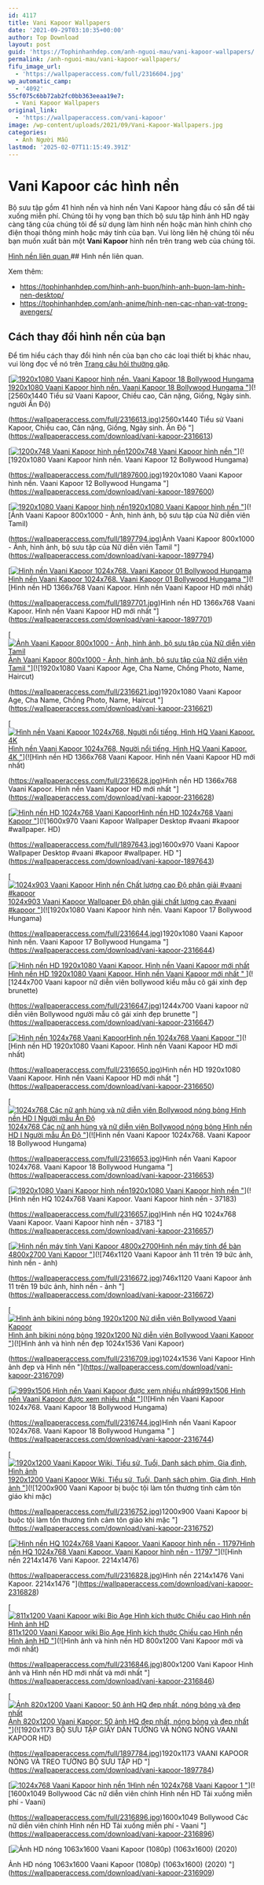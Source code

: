 ```yaml
---
id: 4117
title: Vani Kapoor Wallpapers
date: '2021-09-29T03:10:35+00:00'
author: Top Download
layout: post
guid: 'https://Tophinhanhdep.com/anh-nguoi-mau/vani-kapoor-wallpapers/'
permalink: /anh-nguoi-mau/vani-kapoor-wallpapers/
fifu_image_url:
  - 'https://wallpaperaccess.com/full/2316604.jpg'
wp_automatic_camp:
  - '4092'
55cf075c6bb72ab2fc0bb363eeaa19e7:
  - Vani Kapoor Wallpapers
original_link:
  - 'https://wallpaperaccess.com/vani-kapoor'
image: /wp-content/uploads/2021/09/Vani-Kapoor-Wallpapers.jpg
categories:
  - Ảnh Người Mẫu
lastmod: '2025-02-07T11:15:49.391Z'
---
```

# Vani Kapoor các hình nền

Bộ sưu tập gồm 41 hình nền và hình nền Vani Kapoor hàng đầu có sẵn để tải xuống miễn phí. Chúng tôi hy vọng bạn thích bộ sưu tập hình ảnh HD ngày càng tăng của chúng tôi để sử dụng làm hình nền hoặc màn hình chính cho điện thoại thông minh hoặc máy tính của bạn. Vui lòng liên hệ chúng tôi nếu bạn muốn xuất bản một **Vani Kapoor** hình nền trên trang web của chúng tôi.

[Hình nền liên quan ](#related) ## Hình nền liên quan.

   
 Xem thêm:

   
- <https://tophinhanhdep.com/hinh-anh-buon/hinh-anh-buon-lam-hinh-nen-desktop/>
- <https://tophinhanhdep.com/anh-anime/hinh-nen-cac-nhan-vat-trong-avengers/>

## Cách thay đổi hình nền của bạn

Để tìm hiểu cách thay đổi hình nền của bạn cho các loại thiết bị khác nhau, vui lòng đọc về nó trên [Trang câu hỏi thường gặp](https://tophinhanhdep.com/faq/).

  
[[![1920x1080 Vaani Kapoor hình nền.  Vaani Kapoor 18 Bollywood Hungama](https://wallpaperaccess.com/full/2316604.jpg)1920x1080 Vaani Kapoor hình nền. Vaani Kapoor 18 Bollywood Hungama "](https://wallpaperaccess.com/download/vani-kapoor-2316604)](![2560x1440 Tiểu sử Vaani Kapoor, Chiều cao, Cân nặng, Giống, Ngày sinh.  người Ấn Độ)

(https://wallpaperaccess.com/full/2316613.jpg)2560x1440 Tiểu sử Vaani Kapoor, Chiều cao, Cân nặng, Giống, Ngày sinh. Ấn Độ "](https://wallpaperaccess.com/download/vani-kapoor-2316613)

[[![1200x748 Vaani Kapoor hình nền](https://wallpaperaccess.com/full/2316614.jpg)1200x748 Vaani Kapoor hình nền "](https://wallpaperaccess.com/download/vani-kapoor-2316614)](![1920x1080 Vaani Kapoor hình nền.  Vaani Kapoor 12 Bollywood Hungama)

(https://wallpaperaccess.com/full/1897600.jpg)1920x1080 Vaani Kapoor hình nền. Vaani Kapoor 12 Bollywood Hungama "](https://wallpaperaccess.com/download/vani-kapoor-1897600)

[[![1920x1080 Vaani Kapoor hình nền](https://wallpaperaccess.com/full/1897598.jpg)1920x1080 Vaani Kapoor hình nền "](https://wallpaperaccess.com/download/vani-kapoor-1897598)](![Ảnh Vaani Kapoor 800x1000 - Ảnh, hình ảnh, bộ sưu tập của Nữ diễn viên Tamil)

(https://wallpaperaccess.com/full/1897794.jpg)Ảnh Vaani Kapoor 800x1000 - Ảnh, hình ảnh, bộ sưu tập của Nữ diễn viên Tamil "](https://wallpaperaccess.com/download/vani-kapoor-1897794)

[[![Hình nền Vaani Kapoor 1024x768.  Vaani Kapoor 01 Bollywood Hungama](https://wallpaperaccess.com/full/2316617.jpg)Hình nền Vaani Kapoor 1024x768. Vaani Kapoor 01 Bollywood Hungama "](https://wallpaperaccess.com/download/vani-kapoor-2316617)](![Hình nền HD 1366x768 Vaani Kapoor.  Hình nền Vaani Kapoor HD mới nhất)

(https://wallpaperaccess.com/full/1897701.jpg)Hình nền HD 1366x768 Vaani Kapoor. Hình nền Vaani Kapoor HD mới nhất "](https://wallpaperaccess.com/download/vani-kapoor-1897701)

[[![Ảnh Vaani Kapoor 800x1000 - Ảnh, hình ảnh, bộ sưu tập của Nữ diễn viên Tamil](https://wallpaperaccess.com/full/2316620.jpg)Ảnh Vaani Kapoor 800x1000 - Ảnh, hình ảnh, bộ sưu tập của Nữ diễn viên Tamil "](https://wallpaperaccess.com/download/vani-kapoor-2316620)](![1920x1080 Vaani Kapoor Age, Cha Name, Chồng Photo, Name, Haircut)

(https://wallpaperaccess.com/full/2316621.jpg)1920x1080 Vaani Kapoor Age, Cha Name, Chồng Photo, Name, Haircut "](https://wallpaperaccess.com/download/vani-kapoor-2316621)

[[![Hình nền Vaani Kapoor 1024x768, Người nổi tiếng, Hình HQ Vaani Kapoor.  4K](https://wallpaperaccess.com/full/2316625.jpg)Hình nền Vaani Kapoor 1024x768, Người nổi tiếng, Hình HQ Vaani Kapoor. 4K "](https://wallpaperaccess.com/download/vani-kapoor-2316625)](![Hình nền HD 1366x768 Vaani Kapoor.  Hình nền Vaani Kapoor HD mới nhất)

(https://wallpaperaccess.com/full/2316628.jpg)Hình nền HD 1366x768 Vaani Kapoor. Hình nền Vaani Kapoor HD mới nhất "](https://wallpaperaccess.com/download/vani-kapoor-2316628)

[[![Hình nền HD 1024x768 Vaani Kapoor](https://wallpaperaccess.com/full/2316631.jpg)Hình nền HD 1024x768 Vaani Kapoor "](https://wallpaperaccess.com/download/vani-kapoor-2316631)](![1600x970 Vaani Kapoor Wallpaper Desktop #vaani #kapoor #wallpaper.  HD)

(https://wallpaperaccess.com/full/1897643.jpg)1600x970 Vaani Kapoor Wallpaper Desktop #vaani #kapoor #wallpaper. HD "](https://wallpaperaccess.com/download/vani-kapoor-1897643)

[[![1024x903 Vaani Kapoor Hình nền Chất lượng cao Độ phân giải #vaani #kapoor](https://wallpaperaccess.com/full/2316643.jpg)1024x903 Vaani Kapoor Wallpaper Độ phân giải chất lượng cao #vaani #kapoor "](https://wallpaperaccess.com/download/vani-kapoor-2316643)](![1920x1080 Vaani Kapoor hình nền.  Vaani Kapoor 17 Bollywood Hungama)

(https://wallpaperaccess.com/full/2316644.jpg)1920x1080 Vaani Kapoor hình nền. Vaani Kapoor 17 Bollywood Hungama "](https://wallpaperaccess.com/download/vani-kapoor-2316644)

[[![Hình nền HD 1920x1080 Vaani Kapoor.  Hình nền Vaani Kapoor mới nhất](https://wallpaperaccess.com/full/1897627.jpg)Hình nền HD 1920x1080 Vaani Kapoor. Hình nền Vaani Kapoor mới nhất " ](https://wallpaperaccess.com/download/vani-kapoor-1897627)](![1244x700 Vaani kapoor nữ diễn viên bollywood kiểu mẫu cô gái xinh đẹp brunette)

(https://wallpaperaccess.com/full/2316647.jpg)1244x700 Vaani kapoor nữ diễn viên Bollywood người mẫu cô gái xinh đẹp brunette "](https://wallpaperaccess.com/download/vani-kapoor-2316647)

[[![Hình nền 1024x768 Vaani Kapoor](https://wallpaperaccess.com/full/2316649.jpg)Hình nền 1024x768 Vaani Kapoor "](https://wallpaperaccess.com/download/vani-kapoor-2316649)](![Hình nền HD 1920x1080 Vaani Kapoor.  Hình nền Vaani Kapoor HD mới nhất)

(https://wallpaperaccess.com/full/2316650.jpg)Hình nền HD 1920x1080 Vaani Kapoor. Hình nền Vaani Kapoor HD mới nhất "](https://wallpaperaccess.com/download/vani-kapoor-2316650)

[[![1024x768 Các nữ anh hùng và nữ diễn viên Bollywood nóng bỏng Hình nền HD I Người mẫu Ấn Độ](https://wallpaperaccess.com/full/1897699.jpg)1024x768 Các nữ anh hùng và nữ diễn viên Bollywood nóng bỏng Hình nền HD I Người mẫu Ấn Độ "](https://wallpaperaccess.com/download/vani-kapoor-1897699)](![Hình nền Vaani Kapoor 1024x768.  Vaani Kapoor 18 Bollywood Hungama)

(https://wallpaperaccess.com/full/2316653.jpg)Hình nền Vaani Kapoor 1024x768. Vaani Kapoor 18 Bollywood Hungama "](https://wallpaperaccess.com/download/vani-kapoor-2316653)

[[![1920x1080 Vaani Kapoor hình nền](https://wallpaperaccess.com/full/1897753.jpg)1920x1080 Vaani Kapoor hình nền "](https://wallpaperaccess.com/download/vani-kapoor-1897753)](![Hình nền HQ 1024x768 Vaani Kapoor.  Vaani Kapoor hình nền - 37183)

(https://wallpaperaccess.com/full/2316657.jpg)Hình nền HQ 1024x768 Vaani Kapoor. Vaani Kapoor hình nền - 37183 "](https://wallpaperaccess.com/download/vani-kapoor-2316657)

[[![Hình nền máy tính Vani Kapoor 4800x2700](https://wallpaperaccess.com/full/2316660.jpg)Hình nền máy tính để bàn 4800x2700 Vani Kapoor "](https://wallpaperaccess.com/download/vani-kapoor-2316660)](![746x1120 Vaani Kapoor ảnh 11 trên 19 bức ảnh, hình nền - ảnh)

(https://wallpaperaccess.com/full/2316672.jpg)746x1120 Vaani Kapoor ảnh 11 trên 19 bức ảnh, hình nền - ảnh "](https://wallpaperaccess.com/download/vani-kapoor-2316672)

[[![Hình ảnh bikini nóng bỏng 1920x1200 Nữ diễn viên Bollywood Vaani Kapoor](https://wallpaperaccess.com/full/2316687.jpg)Hình ảnh bikini nóng bỏng 1920x1200 Nữ diễn viên Bollywood Vaani Kapoor "](https://wallpaperaccess.com/download/vani-kapoor-2316687)](![Hình ảnh và hình nền đẹp 1024x1536 Vani Kapoor)

(https://wallpaperaccess.com/full/2316709.jpg)1024x1536 Vani Kapoor Hình ảnh đẹp và Hình nền "](https://wallpaperaccess.com/download/vani-kapoor-2316709)

[[![999x1506 Hình nền Vaani Kapoor được xem nhiều nhất](https://wallpaperaccess.com/full/2316737.jpg)999x1506 Hình nền Vaani Kapoor được xem nhiều nhất "](https://wallpaperaccess.com/download/vani-kapoor-2316737)](![Hình nền Vaani Kapoor 1024x768.  Vaani Kapoor 18 Bollywood Hungama)

(https://wallpaperaccess.com/full/2316744.jpg)Hình nền Vaani Kapoor 1024x768. Vaani Kapoor 18 Bollywood Hungama " ](https://wallpaperaccess.com/download/vani-kapoor-2316744)

[[![1920x1200 Vaani Kapoor Wiki, Tiểu sử, Tuổi, Danh sách phim, Gia đình, Hình ảnh](https://wallpaperaccess.com/full/1897715.jpg)1920x1200 Vaani Kapoor Wiki, Tiểu sử, Tuổi, Danh sách phim, Gia đình, Hình ảnh "](https://wallpaperaccess.com/download/vani-kapoor-1897715)](![1200x900 Vaani Kapoor bị buộc tội làm tổn thương tình cảm tôn giáo khi mặc)

(https://wallpaperaccess.com/full/2316752.jpg)1200x900 Vaani Kapoor bị buộc tội làm tổn thương tình cảm tôn giáo khi mặc "](https://wallpaperaccess.com/download/vani-kapoor-2316752)

[[![Hình nền HQ 1024x768 Vaani Kapoor.  Vaani Kapoor hình nền - 11797](https://wallpaperaccess.com/full/2316773.jpg)Hình nền HQ 1024x768 Vaani Kapoor. Vaani Kapoor hình nền - 11797 "](https://wallpaperaccess.com/download/vani-kapoor-2316773)](![Hình nền 2214x1476 Vani Kapoor.  2214x1476)

(https://wallpaperaccess.com/full/2316828.jpg)Hình nền 2214x1476 Vani Kapoor. 2214x1476 "](https://wallpaperaccess.com/download/vani-kapoor-2316828)

[[![811x1200 Vaani Kapoor wiki Bio Age Hình kích thước Chiều cao Hình nền Hình ảnh HD](https://wallpaperaccess.com/full/2316836.jpg)811x1200 Vaani Kapoor wiki Bio Age Hình kích thước Chiều cao Hình nền Hình ảnh HD "](https://wallpaperaccess.com/download/vani-kapoor-2316836)](![Hình ảnh và hình nền HD 800x1200 Vani Kapoor mới và mới nhất)

(https://wallpaperaccess.com/full/2316846.jpg)800x1200 Vani Kapoor Hình ảnh và Hình nền HD mới nhất và mới nhất "](https://wallpaperaccess.com/download/vani-kapoor-2316846)

[[![Ảnh 820x1200 Vaani Kapoor: 50 ảnh HQ đẹp nhất, nóng bỏng và đẹp nhất](https://wallpaperaccess.com/full/2316862.jpg)Ảnh 820x1200 Vaani Kapoor: 50 ảnh HQ đẹp nhất, nóng bỏng và đẹp nhất "](https://wallpaperaccess.com/download/vani-kapoor-2316862)](![1920x1173 BỘ SƯU TẬP GIẤY DÁN TƯỜNG VÀ NÓNG NÓNG VAANI KAPOOR HD)

(https://wallpaperaccess.com/full/1897784.jpg)1920x1173 VAANI KAPOOR NÓNG VÀ TREO TƯỜNG BỘ SƯU TẬP HD "](https://wallpaperaccess.com/download/vani-kapoor-1897784)

[[![1024x768 Vaani Kapoor hình nền 1](https://wallpaperaccess.com/full/2316891.jpg)Hình nền 1024x768 Vaani Kapoor 1 "](https://wallpaperaccess.com/download/vani-kapoor-2316891)](![1600x1049 Bollywood Các nữ diễn viên chính Hình nền HD Tải xuống miễn phí - Vaani)

(https://wallpaperaccess.com/full/2316896.jpg)1600x1049 Bollywood Các nữ diễn viên chính Hình nền HD Tải xuống miễn phí - Vaani "](https://wallpaperaccess.com/download/vani-kapoor-2316896)

[![Ảnh HD nóng 1063x1600 Vaani Kapoor (1080p) (1063x1600) (2020)](https://wallpaperaccess.com/full/2316909.jpg)

Ảnh HD nóng 1063x1600 Vaani Kapoor (1080p) (1063x1600) (2020) "](https://wallpaperaccess.com/download/vani-kapoor-2316909)
